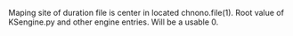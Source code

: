 Maping site of duration file is center in located chnono.file(1). Root value of KSengine.py and other engine entries. Will be a usable 0.
